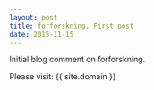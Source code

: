 ```yaml
---
layout: post
title: forforskning, First post
date: 2015-11-15
---
```


Initial blog comment on forforskning.

Please visit: {{ site.domain }}
